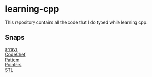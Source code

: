 # learning-cpp
This repository contains all the code that I do typed while learning cpp.
## Snaps ##
[arrays](https://github.com/daydash/learning-cpp/tree/master/arrays) <br />
[CodeChef](https://github.com/daydash/learning-cpp/tree/master/CodeChef) <br />
[Pattern](https://github.com/daydash/learning-cpp/tree/master/Pattern) <br />
[Pointers](https://github.com/daydash/learning-cpp/tree/master/Pointers) <br />
[STL](https://github.com/daydash/learning-cpp/tree/master/STL)